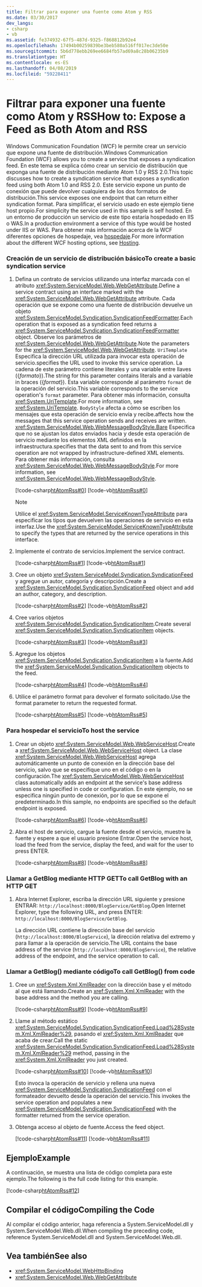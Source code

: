 ```yaml
---
title: Filtrar para exponer una fuente como Atom y RSS
ms.date: 03/30/2017
dev_langs:
- csharp
- vb
ms.assetid: fe374932-67f5-487d-9325-f868812b92e4
ms.openlocfilehash: 17494b00259839be3beb580a516ff017ec3de50e
ms.sourcegitcommit: 5b6d778ebb269ee6684fb57ad69a8c28b06235b9
ms.translationtype: HT
ms.contentlocale: es-ES
ms.lasthandoff: 04/08/2019
ms.locfileid: "59228411"
---
```

# <a name="how-to-expose-a-feed-as-both-atom-and-rss"></a><span data-ttu-id="0c63b-102">Filtrar para exponer una fuente como Atom y RSS</span><span class="sxs-lookup"><span data-stu-id="0c63b-102">How to: Expose a Feed as Both Atom and RSS</span></span>
<span data-ttu-id="0c63b-103">Windows Communication Foundation (WCF) le permite crear un servicio que expone una fuente de distribución.</span><span class="sxs-lookup"><span data-stu-id="0c63b-103">Windows Communication Foundation (WCF) allows you to create a service that exposes a syndication feed.</span></span> <span data-ttu-id="0c63b-104">En este tema se explica cómo crear un servicio de distribución que exponga una fuente de distribución mediante Atom 1.0 y RSS 2.0.</span><span class="sxs-lookup"><span data-stu-id="0c63b-104">This topic discusses how to create a syndication service that exposes a syndication feed using both Atom 1.0 and RSS 2.0.</span></span> <span data-ttu-id="0c63b-105">Este servicio expone un punto de conexión que puede devolver cualquiera de los dos formatos de distribución.</span><span class="sxs-lookup"><span data-stu-id="0c63b-105">This service exposes one endpoint that can return either syndication format.</span></span> <span data-ttu-id="0c63b-106">Para simplificar, el servicio usado en este ejemplo tiene host propio.</span><span class="sxs-lookup"><span data-stu-id="0c63b-106">For simplicity the service used in this sample is self hosted.</span></span> <span data-ttu-id="0c63b-107">En un entorno de producción un servicio de este tipo estaría hospedado en IIS o WAS.</span><span class="sxs-lookup"><span data-stu-id="0c63b-107">In a production environment a service of this type would be hosted under IIS or WAS.</span></span> <span data-ttu-id="0c63b-108">Para obtener más información acerca de la WCF diferentes opciones de hospedaje, vea [hospedaje](../../../../docs/framework/wcf/feature-details/hosting.md).</span><span class="sxs-lookup"><span data-stu-id="0c63b-108">For more information about the different WCF hosting options, see [Hosting](../../../../docs/framework/wcf/feature-details/hosting.md).</span></span>  
  
### <a name="to-create-a-basic-syndication-service"></a><span data-ttu-id="0c63b-109">Creación de un servicio de distribución básico</span><span class="sxs-lookup"><span data-stu-id="0c63b-109">To create a basic syndication service</span></span>  
  
1.  <span data-ttu-id="0c63b-110">Defina un contrato de servicios utilizando una interfaz marcada con el atributo <xref:System.ServiceModel.Web.WebGetAttribute>.</span><span class="sxs-lookup"><span data-stu-id="0c63b-110">Define a service contract using an interface marked with the <xref:System.ServiceModel.Web.WebGetAttribute> attribute.</span></span> <span data-ttu-id="0c63b-111">Cada operación que se expone como una fuente de distribución devuelve un objeto <xref:System.ServiceModel.Syndication.SyndicationFeedFormatter>.</span><span class="sxs-lookup"><span data-stu-id="0c63b-111">Each operation that is exposed as a syndication feed returns a <xref:System.ServiceModel.Syndication.SyndicationFeedFormatter> object.</span></span> <span data-ttu-id="0c63b-112">Observe los parámetros de <xref:System.ServiceModel.Web.WebGetAttribute>.</span><span class="sxs-lookup"><span data-stu-id="0c63b-112">Note the parameters for the <xref:System.ServiceModel.Web.WebGetAttribute>.</span></span> `UriTemplate` <span data-ttu-id="0c63b-113">Especifica la dirección URL utilizada para invocar esta operación de servicio.</span><span class="sxs-lookup"><span data-stu-id="0c63b-113">specifies the URL used to invoke this service operation.</span></span> <span data-ttu-id="0c63b-114">La cadena de este parámetro contiene literales y una variable entre llaves ({*formato*}).</span><span class="sxs-lookup"><span data-stu-id="0c63b-114">The string for this parameter contains literals and a variable in braces ({*format*}).</span></span> <span data-ttu-id="0c63b-115">Esta variable corresponde al parámetro `format` de la operación del servicio.</span><span class="sxs-lookup"><span data-stu-id="0c63b-115">This variable corresponds to the service operation's `format` parameter.</span></span> <span data-ttu-id="0c63b-116">Para obtener más información, consulta <xref:System.UriTemplate>.</span><span class="sxs-lookup"><span data-stu-id="0c63b-116">For more information, see <xref:System.UriTemplate>.</span></span> `BodyStyle` <span data-ttu-id="0c63b-117">afecta a cómo se escriben los mensajes que esta operación de servicio envía y recibe.</span><span class="sxs-lookup"><span data-stu-id="0c63b-117">affects how the messages that this service operation sends and receives are written.</span></span> <xref:System.ServiceModel.Web.WebMessageBodyStyle.Bare> <span data-ttu-id="0c63b-118">Especifica que no se ajustan los datos enviados hacia y desde esta operación de servicio mediante los elementos XML definidos en la infraestructura.</span><span class="sxs-lookup"><span data-stu-id="0c63b-118">specifies that the data sent to and from this service operation are not wrapped by infrastructure-defined XML elements.</span></span> <span data-ttu-id="0c63b-119">Para obtener más información, consulta <xref:System.ServiceModel.Web.WebMessageBodyStyle>.</span><span class="sxs-lookup"><span data-stu-id="0c63b-119">For more information, see <xref:System.ServiceModel.Web.WebMessageBodyStyle>.</span></span>  
  
     [!code-csharp[htAtomRss#0](../../../../samples/snippets/csharp/VS_Snippets_CFX/htatomrss/cs/program.cs#0)]
     [!code-vb[htAtomRss#0](../../../../samples/snippets/visualbasic/VS_Snippets_CFX/htatomrss/vb/program.vb#0)]  
  
    > [!NOTE]
    >  <span data-ttu-id="0c63b-120">Utilice el <xref:System.ServiceModel.ServiceKnownTypeAttribute> para especificar los tipos que devuelven las operaciones de servicio en esta interfaz.</span><span class="sxs-lookup"><span data-stu-id="0c63b-120">Use the <xref:System.ServiceModel.ServiceKnownTypeAttribute> to specify the types that are returned by the service operations in this interface.</span></span>  
  
2.  <span data-ttu-id="0c63b-121">Implemente el contrato de servicios.</span><span class="sxs-lookup"><span data-stu-id="0c63b-121">Implement the service contract.</span></span>  
  
     [!code-csharp[htAtomRss#1](../../../../samples/snippets/csharp/VS_Snippets_CFX/htatomrss/cs/program.cs#1)]
     [!code-vb[htAtomRss#1](../../../../samples/snippets/visualbasic/VS_Snippets_CFX/htatomrss/vb/program.vb#1)]  
  
3.  <span data-ttu-id="0c63b-122">Cree un objeto <xref:System.ServiceModel.Syndication.SyndicationFeed> y agregue un autor, categoría y descripción.</span><span class="sxs-lookup"><span data-stu-id="0c63b-122">Create a <xref:System.ServiceModel.Syndication.SyndicationFeed> object and add an author, category, and description.</span></span>  
  
     [!code-csharp[htAtomRss#2](../../../../samples/snippets/csharp/VS_Snippets_CFX/htatomrss/cs/program.cs#2)]
     [!code-vb[htAtomRss#2](../../../../samples/snippets/visualbasic/VS_Snippets_CFX/htatomrss/vb/program.vb#2)]  
  
4.  <span data-ttu-id="0c63b-123">Cree varios objetos <xref:System.ServiceModel.Syndication.SyndicationItem>.</span><span class="sxs-lookup"><span data-stu-id="0c63b-123">Create several <xref:System.ServiceModel.Syndication.SyndicationItem> objects.</span></span>  
  
     [!code-csharp[htAtomRss#3](../../../../samples/snippets/csharp/VS_Snippets_CFX/htatomrss/cs/program.cs#3)]
     [!code-vb[htAtomRss#3](../../../../samples/snippets/visualbasic/VS_Snippets_CFX/htatomrss/vb/program.vb#3)]  
  
5.  <span data-ttu-id="0c63b-124">Agregue los objetos <xref:System.ServiceModel.Syndication.SyndicationItem> a la fuente.</span><span class="sxs-lookup"><span data-stu-id="0c63b-124">Add the <xref:System.ServiceModel.Syndication.SyndicationItem> objects to the feed.</span></span>  
  
     [!code-csharp[htAtomRss#4](../../../../samples/snippets/csharp/VS_Snippets_CFX/htatomrss/cs/program.cs#4)]
     [!code-vb[htAtomRss#4](../../../../samples/snippets/visualbasic/VS_Snippets_CFX/htatomrss/vb/program.vb#4)]  
  
6.  <span data-ttu-id="0c63b-125">Utilice el parámetro format para devolver el formato solicitado.</span><span class="sxs-lookup"><span data-stu-id="0c63b-125">Use the format parameter to return the requested format.</span></span>  
  
     [!code-csharp[htAtomRss#5](../../../../samples/snippets/csharp/VS_Snippets_CFX/htatomrss/cs/program.cs#5)]
     [!code-vb[htAtomRss#5](../../../../samples/snippets/visualbasic/VS_Snippets_CFX/htatomrss/vb/program.vb#5)]  
  
### <a name="to-host-the-service"></a><span data-ttu-id="0c63b-126">Para hospedar el servicio</span><span class="sxs-lookup"><span data-stu-id="0c63b-126">To host the service</span></span>  
  
1.  <span data-ttu-id="0c63b-127">Crear un objeto <xref:System.ServiceModel.Web.WebServiceHost>.</span><span class="sxs-lookup"><span data-stu-id="0c63b-127">Create a <xref:System.ServiceModel.Web.WebServiceHost> object.</span></span> <span data-ttu-id="0c63b-128">La clase <xref:System.ServiceModel.Web.WebServiceHost> agrega automáticamente un punto de conexión en la dirección base del servicio, salvo que se especifique uno en el código o en la configuración.</span><span class="sxs-lookup"><span data-stu-id="0c63b-128">The <xref:System.ServiceModel.Web.WebServiceHost> class automatically adds an endpoint at the service's base address unless one is specified in code or configuration.</span></span> <span data-ttu-id="0c63b-129">En este ejemplo, no se especifica ningún punto de conexión, por lo que se expone el predeterminado.</span><span class="sxs-lookup"><span data-stu-id="0c63b-129">In this sample, no endpoints are specified so the default endpoint is exposed.</span></span>  
  
     [!code-csharp[htAtomRss#6](../../../../samples/snippets/csharp/VS_Snippets_CFX/htatomrss/cs/program.cs#6)]
     [!code-vb[htAtomRss#6](../../../../samples/snippets/visualbasic/VS_Snippets_CFX/htatomrss/vb/program.vb#6)]  
  
2.  <span data-ttu-id="0c63b-130">Abra el host de servicio, cargue la fuente desde el servicio, muestre la fuente y espere a que el usuario presione Entrar.</span><span class="sxs-lookup"><span data-stu-id="0c63b-130">Open the service host, load the feed from the service, display the feed, and wait for the user to press ENTER.</span></span>  
  
     [!code-csharp[htAtomRss#8](../../../../samples/snippets/csharp/VS_Snippets_CFX/htatomrss/cs/program.cs#8)]
     [!code-vb[htAtomRss#8](../../../../samples/snippets/visualbasic/VS_Snippets_CFX/htatomrss/vb/program.vb#8)]  
  
### <a name="to-call-getblog-with-an-http-get"></a><span data-ttu-id="0c63b-131">Llamar a GetBlog mediante HTTP GET</span><span class="sxs-lookup"><span data-stu-id="0c63b-131">To call GetBlog with an HTTP GET</span></span>  
  
1.  <span data-ttu-id="0c63b-132">Abra Internet Explorer, escriba la dirección URL siguiente y presione ENTRAR: `http://localhost:8000/BlogService/GetBlog`.</span><span class="sxs-lookup"><span data-stu-id="0c63b-132">Open Internet Explorer, type the following URL, and press ENTER: `http://localhost:8000/BlogService/GetBlog`.</span></span>
  
     <span data-ttu-id="0c63b-133">La dirección URL contiene la dirección base del servicio (`http://localhost:8000/BlogService`), la dirección relativa del extremo y para llamar a la operación de servicio.</span><span class="sxs-lookup"><span data-stu-id="0c63b-133">The URL contains the base address of the service (`http://localhost:8000/BlogService`), the relative address of the endpoint, and the service operation to call.</span></span>  
  
### <a name="to-call-getblog-from-code"></a><span data-ttu-id="0c63b-134">Llamar a GetBlog() mediante código</span><span class="sxs-lookup"><span data-stu-id="0c63b-134">To call GetBlog() from code</span></span>  
  
1.  <span data-ttu-id="0c63b-135">Cree un <xref:System.Xml.XmlReader> con la dirección base y el método al que está llamando.</span><span class="sxs-lookup"><span data-stu-id="0c63b-135">Create an <xref:System.Xml.XmlReader> with the base address and the method you are calling.</span></span>  
  
     [!code-csharp[htAtomRss#9](../../../../samples/snippets/csharp/VS_Snippets_CFX/htatomrss/cs/snippets.cs#9)]
     [!code-vb[htAtomRss#9](../../../../samples/snippets/visualbasic/VS_Snippets_CFX/htatomrss/vb/snippets.vb#9)]  
  
2.  <span data-ttu-id="0c63b-136">Llame al método estático <xref:System.ServiceModel.Syndication.SyndicationFeed.Load%28System.Xml.XmlReader%29>, pasando el <xref:System.Xml.XmlReader> que acaba de crear.</span><span class="sxs-lookup"><span data-stu-id="0c63b-136">Call the static <xref:System.ServiceModel.Syndication.SyndicationFeed.Load%28System.Xml.XmlReader%29> method, passing in the <xref:System.Xml.XmlReader> you just created.</span></span>  
  
     [!code-csharp[htAtomRss#10](../../../../samples/snippets/csharp/VS_Snippets_CFX/htatomrss/cs/snippets.cs#10)]
     [!code-vb[htAtomRss#10](../../../../samples/snippets/visualbasic/VS_Snippets_CFX/htatomrss/vb/snippets.vb#10)]  
  
     <span data-ttu-id="0c63b-137">Esto invoca la operación de servicio y rellena una nueva <xref:System.ServiceModel.Syndication.SyndicationFeed> con el formateador devuelto desde la operación del servicio.</span><span class="sxs-lookup"><span data-stu-id="0c63b-137">This invokes the service operation and populates a new <xref:System.ServiceModel.Syndication.SyndicationFeed> with the formatter returned from the service operation.</span></span>  
  
3.  <span data-ttu-id="0c63b-138">Obtenga acceso al objeto de fuente.</span><span class="sxs-lookup"><span data-stu-id="0c63b-138">Access the feed object.</span></span>  
  
     [!code-csharp[htAtomRss#11](../../../../samples/snippets/csharp/VS_Snippets_CFX/htatomrss/cs/snippets.cs#11)]
     [!code-vb[htAtomRss#11](../../../../samples/snippets/visualbasic/VS_Snippets_CFX/htatomrss/vb/snippets.vb#11)]  
  
## <a name="example"></a><span data-ttu-id="0c63b-139">Ejemplo</span><span class="sxs-lookup"><span data-stu-id="0c63b-139">Example</span></span>  
 <span data-ttu-id="0c63b-140">A continuación, se muestra una lista de código completa para este ejemplo.</span><span class="sxs-lookup"><span data-stu-id="0c63b-140">The following is the full code listing for this example.</span></span>  
  
 [!code-csharp[htAtomRss#12](../../../../samples/snippets/csharp/VS_Snippets_CFX/htatomrss/cs/program.cs#12)]  
  
## <a name="compiling-the-code"></a><span data-ttu-id="0c63b-141">Compilar el código</span><span class="sxs-lookup"><span data-stu-id="0c63b-141">Compiling the Code</span></span>  
 <span data-ttu-id="0c63b-142">Al compilar el código anterior, haga referencia a System.ServiceModel.dll y System.ServiceModel.Web.dll.</span><span class="sxs-lookup"><span data-stu-id="0c63b-142">When compiling the preceding code, reference System.ServiceModel.dll and System.ServiceModel.Web.dll.</span></span>  
  
## <a name="see-also"></a><span data-ttu-id="0c63b-143">Vea también</span><span class="sxs-lookup"><span data-stu-id="0c63b-143">See also</span></span>

- <xref:System.ServiceModel.WebHttpBinding>
- <xref:System.ServiceModel.Web.WebGetAttribute>
